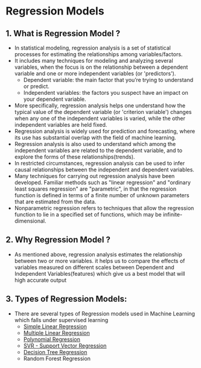 # Regression Models

## 1. What is Regression Model ?
- In statistical modeling, regression analysis is a set of statistical processes for estimating the relationships among variables/factors.
- It includes many techniques for modeling and analyzing several variables, when the focus is on the relationship between a dependent variable and one or more independent variables (or 'predictors').
	- Dependent variable: the main factor that you’re trying to understand or predict.
	- Independent variables: the factors you suspect have an impact on your dependent variable.
- More specifically, regression analysis helps one understand how the typical value of the dependent variable (or 'criterion variable') changes when any one of the independent variables is varied, while the other independent variables are held fixed.
- Regression analysis is widely used for prediction and forecasting, where its use has substantial overlap with the field of machine learning.
- Regression analysis is also used to understand which among the independent variables are related to the dependent variable, and to explore the forms of these relationships(trends).
- In restricted circumstances, regression analysis can be used to infer causal relationships between the independent and dependent variables.
- Many techniques for carrying out regression analysis have been developed. Familiar methods such as "linear regression" and "ordinary least squares regression" are "parametric", in that the regression function is defined in terms of a finite number of unknown parameters that are estimated from the data.
- Nonparametric regression refers to techniques that allow the regression function to lie in a specified set of functions, which may be infinite-dimensional.

## 2. Why Regression Model ?
- As mentioned above, regression analysis estimates the relationship between two or more variables. it helps us to compare the effects of variables measured on different scales between Dependent and Independent Variables(features) which give us a best model that will high accurate output

## 3. Types of Regression Models:
- There are several types of Regression models used in Machine Learning which falls under supervised learning
	- [Simple Linear Regression](https://github.com/ManikandanJeyabal/Machine-Learning-101/tree/master/Python%20%2B%20Machine%20Learning%20%2B%20Deep%20Learning/Machine%20Learning%20The%20Complete%20Reference/3-Regression%20Models/Simple%20Linear%20Regression#simple-linear-regression)
	- [Multiple Linear Regression](https://github.com/ManikandanJeyabal/Machine-Learning-101/tree/master/Python%20+%20Machine%20Learning%20+%20Deep%20Learning/Machine%20Learning%20The%20Complete%20Reference/3-Regression%20Models/Multi%20Linear%20Regression#multi-linear-regression)
	- [Polynomial Regression](https://github.com/ManikandanJeyabal/Machine-Learning-101/tree/master/Python%20%2B%20Machine%20Learning%20%2B%20Deep%20Learning/Machine%20Learning%20The%20Complete%20Reference/3-Regression%20Models/Polynomial%20Regression#polynomial-regression)
	- [SVR - Support Vector Regression](https://github.com/ManikandanJeyabal/Machine-Learning-101/tree/master/Python%20+%20Machine%20Learning%20+%20Deep%20Learning/Machine%20Learning%20The%20Complete%20Reference/3-Regression%20Models/Support%20Vector%20Machine/ReadMe.md#svr---support-vector-regression)
	- [Decision Tree Regression](https://github.com/ManikandanJeyabal/Machine-Learning-101/tree/DTrees/Python%20%2B%20Machine%20Learning%20%2B%20Deep%20Learning/Machine%20Learning%20The%20Complete%20Reference/3-Regression%20Models/Decision%20Trees#decision-tree-regression)
	- Random Forest Regression
